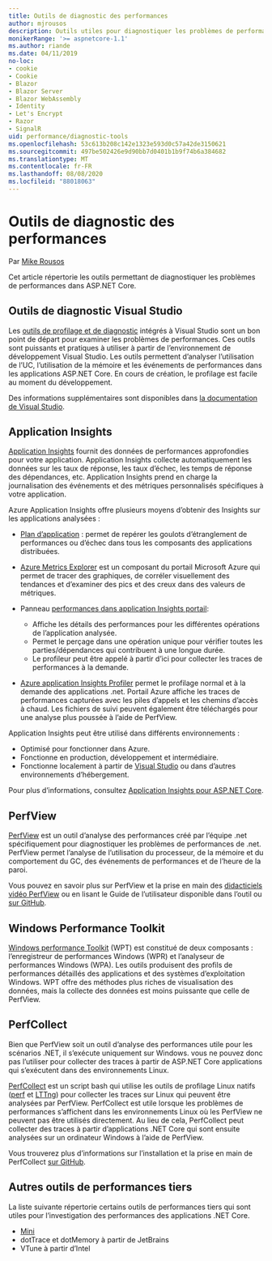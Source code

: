 ```yaml
---
title: Outils de diagnostic des performances
author: mjrousos
description: Outils utiles pour diagnostiquer les problèmes de performances dans les applications ASP.NET Core.
monikerRange: '>= aspnetcore-1.1'
ms.author: riande
ms.date: 04/11/2019
no-loc:
- cookie
- Cookie
- Blazor
- Blazor Server
- Blazor WebAssembly
- Identity
- Let's Encrypt
- Razor
- SignalR
uid: performance/diagnostic-tools
ms.openlocfilehash: 53c613b208c142e1323e593d0c57a42de3150621
ms.sourcegitcommit: 497be502426e9d90bb7d0401b1b9f74b6a384682
ms.translationtype: MT
ms.contentlocale: fr-FR
ms.lasthandoff: 08/08/2020
ms.locfileid: "88018063"
---
```

# <a name="performance-diagnostic-tools"></a>Outils de diagnostic des performances

Par [Mike Rousos](https://github.com/mjrousos)

Cet article répertorie les outils permettant de diagnostiquer les problèmes de performances dans ASP.NET Core.

## <a name="visual-studio-diagnostic-tools"></a>Outils de diagnostic Visual Studio

Les [outils de profilage et de diagnostic](/visualstudio/profiling) intégrés à Visual Studio sont un bon point de départ pour examiner les problèmes de performances. Ces outils sont puissants et pratiques à utiliser à partir de l’environnement de développement Visual Studio. Les outils permettent d’analyser l’utilisation de l’UC, l’utilisation de la mémoire et les événements de performances dans les applications ASP.NET Core. En cours de création, le profilage est facile au moment du développement.

Des informations supplémentaires sont disponibles dans [la documentation de Visual Studio](/visualstudio/profiling/profiling-overview).

## <a name="application-insights"></a>Application Insights

[Application Insights](/azure/application-insights/app-insights-overview) fournit des données de performances approfondies pour votre application. Application Insights collecte automatiquement les données sur les taux de réponse, les taux d’échec, les temps de réponse des dépendances, etc. Application Insights prend en charge la journalisation des événements et des métriques personnalisés spécifiques à votre application.

Azure Application Insights offre plusieurs moyens d’obtenir des Insights sur les applications analysées :

- [Plan d’application](/azure/application-insights/app-insights-app-map) : permet de repérer les goulots d’étranglement de performances ou d’échec dans tous les composants des applications distribuées.
- [Azure Metrics Explorer](/azure/azure-monitor/platform/metrics-getting-started) est un composant du portail Microsoft Azure qui permet de tracer des graphiques, de corréler visuellement des tendances et d’examiner des pics et des creux dans des valeurs de métriques.
- Panneau [performances dans application Insights portail](/azure/application-insights/app-insights-tutorial-performance):

  - Affiche les détails des performances pour les différentes opérations de l’application analysée.
  - Permet le perçage dans une opération unique pour vérifier toutes les parties/dépendances qui contribuent à une longue durée.
  - Le profileur peut être appelé à partir d’ici pour collecter les traces de performances à la demande.

- [Azure application Insights Profiler](/azure/azure-monitor/app/profiler) permet le profilage normal et à la demande des applications .net.  Portail Azure affiche les traces de performances capturées avec les piles d’appels et les chemins d’accès à chaud. Les fichiers de suivi peuvent également être téléchargés pour une analyse plus poussée à l’aide de PerfView.

Application Insights peut être utilisé dans différents environnements :

- Optimisé pour fonctionner dans Azure.
- Fonctionne en production, développement et intermédiaire.
- Fonctionne localement à partir de [Visual Studio](/azure/application-insights/app-insights-visual-studio) ou dans d’autres environnements d’hébergement.

Pour plus d’informations, consultez [Application Insights pour ASP.NET Core](/azure/application-insights/app-insights-asp-net-core).

## <a name="perfview"></a>PerfView

[PerfView](https://github.com/Microsoft/perfview) est un outil d’analyse des performances créé par l’équipe .net spécifiquement pour diagnostiquer les problèmes de performances de .net. PerfView permet l’analyse de l’utilisation du processeur, de la mémoire et du comportement du GC, des événements de performances et de l’heure de la paroi.

Vous pouvez en savoir plus sur PerfView et la prise en main des [didacticiels vidéo PerfView](https://channel9.msdn.com/Series/PerfView-Tutorial) ou en lisant le Guide de l’utilisateur disponible dans l’outil ou [sur GitHub](https://github.com/Microsoft/perfview).

## <a name="windows-performance-toolkit"></a>Windows Performance Toolkit

[Windows performance Toolkit](/windows-hardware/test/wpt/) (WPT) est constitué de deux composants : l’enregistreur de performances Windows (WPR) et l’analyseur de performances Windows (WPA). Les outils produisent des profils de performances détaillés des applications et des systèmes d’exploitation Windows. WPT offre des méthodes plus riches de visualisation des données, mais la collecte des données est moins puissante que celle de PerfView.

## <a name="perfcollect"></a>PerfCollect

Bien que PerfView soit un outil d’analyse des performances utile pour les scénarios .NET, il s’exécute uniquement sur Windows. vous ne pouvez donc pas l’utiliser pour collecter des traces à partir de ASP.NET Core applications qui s’exécutent dans des environnements Linux.

[PerfCollect](https://github.com/dotnet/coreclr/blob/master/Documentation/project-docs/linux-performance-tracing.md) est un script bash qui utilise les outils de profilage Linux natifs ([perf](https://perf.wiki.kernel.org/index.php/Main_Page) et [LTTng](https://lttng.org/)) pour collecter les traces sur Linux qui peuvent être analysées par PerfView. PerfCollect est utile lorsque les problèmes de performances s’affichent dans les environnements Linux où les PerfView ne peuvent pas être utilisés directement. Au lieu de cela, PerfCollect peut collecter des traces à partir d’applications .NET Core qui sont ensuite analysées sur un ordinateur Windows à l’aide de PerfView.

Vous trouverez plus d’informations sur l’installation et la prise en main de PerfCollect [sur GitHub](https://github.com/dotnet/coreclr/blob/master/Documentation/project-docs/linux-performance-tracing.md).

## <a name="other-third-party-performance-tools"></a>Autres outils de performances tiers

La liste suivante répertorie certains outils de performances tiers qui sont utiles pour l’investigation des performances des applications .NET Core.

- [Mini](https://miniprofiler.com/)
- dotTrace et dotMemory à partir de JetBrains
- VTune à partir d’Intel
